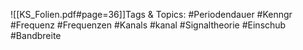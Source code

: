 
![[KS_Folien.pdf#page=36]]Tags & Topics:
   #Periodendauer
   #Kenngr
   #Frequenz
   #Frequenzen
   #Kanals
   #kanal
   #Signaltheorie
   #Einschub
   #Bandbreite